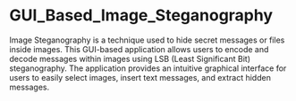 # GUI_Based_Image_Steganography
Image Steganography is a technique used to hide secret messages or files inside images. This GUI-based application allows users to encode and decode messages within images using LSB (Least Significant Bit) steganography. The application provides an intuitive graphical interface for users to easily select images, insert text messages, and extract hidden messages.
